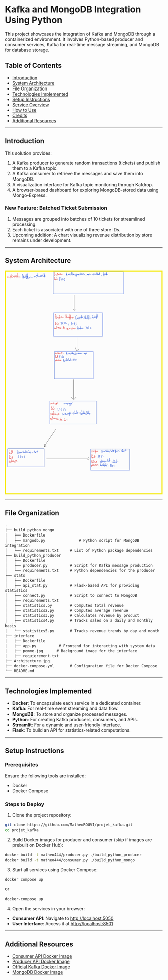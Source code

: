 # Kafka and MongoDB Integration Using Python

This project showcases the integration of Kafka and MongoDB through a containerized environment. It involves Python-based producer and consumer services, Kafka for real-time message streaming, and MongoDB for database storage.

## Table of Contents
- [Introduction](#introduction)
- [System Architecture](#system-architecture)
- [File Organization](#file-organization)
- [Technologies Implemented](#technologies-implemented)
- [Setup Instructions](#setup-instructions)
- [Service Overview](#service-overview)
- [How to Use](#how-to-use)
- [Credits](#credits)
- [Additional Resources](#additional-resources)

---

## Introduction

This solution provides:
1. A Kafka producer to generate random transactions (tickets) and publish them to a Kafka topic.
2. A Kafka consumer to retrieve the messages and save them into MongoDB.
3. A visualization interface for Kafka topic monitoring through Kafdrop.
4. A browser-based dashboard for exploring MongoDB-stored data using Mongo-Express.

### New Feature: Batched Ticket Submission
1. Messages are grouped into batches of 10 tickets for streamlined processing.
2. Each ticket is associated with one of three store IDs.
3. Upcoming addition: A chart visualizing revenue distribution by store remains under development.

---

## System Architecture
![Architecture Diagram](Architecture.jpg)

---

## File Organization

```plaintext
.
├── build_python_mongo
│   ├── Dockerfile
│   ├── mangodb.py               # Python script for MongoDB integration
│   └── requirements.txt     # List of Python package dependencies
├── build_python_producer
│   ├── Dockerfile
│   ├── producer.py          # Script for Kafka message production
│   └── requirements.txt     # Python dependencies for the producer
├── stats
│   ├── Dockerfile
│   ├── api_stat.py          # Flask-based API for providing statistics
│   ├── connect.py           # Script to connect to MongoDB
│   ├── requirements.txt
│   ├── statistics.py        # Computes total revenue
│   ├── statistics2.py       # Computes average revenue
│   ├── statistics3.py       # Calculates revenue by product
│   ├── statistics4.py       # Tracks sales on a daily and monthly basis
│   └── statistics5.py       # Tracks revenue trends by day and month
├── interface
│   ├── Dockerfile
│   ├── app.py          # Frontend for interacting with system data
│   ├── pomme.jpg      # Background image for the interface
│   ├── requierement.txt
├── Architecture.jpg
├── docker-compose.yml       # Configuration file for Docker Compose
└── README.md
```

---

## Technologies Implemented
* **Docker**: To encapsulate each service in a dedicated container.
* **Kafka**: For real-time event streaming and data flow.
* **MongoDB**: To store and organize processed messages.
* **Python**: For creating Kafka producers, consumers, and APIs.
* **Streamlit**: For a dynamic and user-friendly interface.
* **Flask**: To build an API for statistics-related computations.

---

## Setup Instructions

### Prerequisites
Ensure the following tools are installed:
* Docker
* Docker Compose

### Steps to Deploy
1) Clone the project repository:
```bash
git clone https://github.com/MatheoROUVI/projet_kafka.git
cd projet_kafka
```

2) Build Docker images for producer and consumer (skip if images are prebuilt on Docker Hub):
```bash
docker build -t matheo444/producer.py ./build_python_producer
docker build -t matheo444/consumer.py ./build_python_mongo
```

3) Start all services using Docker Compose:
```bash
docker compose up
```
or
```bash
docker-compose up
```

4) Open the services in your browser:
* **Consumer API**: Navigate to [http://localhost:5050](http://localhost:5050)
* **User Interface**: Access it at [http://localhost:8501](http://localhost:8501)

---

## Additional Resources
* [Consumer API Docker Image](https://hub.docker.com/repository/docker/matheo444/consumer.py)
* [Producer API Docker Image](https://hub.docker.com/repository/docker/matheo444/producer.py)
* [Official Kafka Docker Image](https://hub.docker.com/r/apache/kafka)
* [MongoDB Docker Image](https://hub.docker.com/_/mongo)